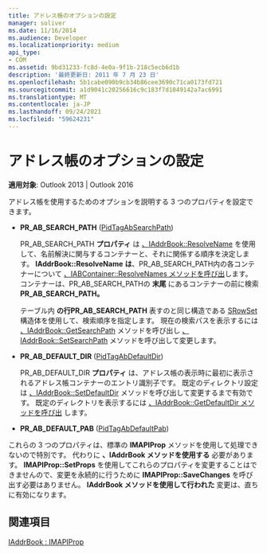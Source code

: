 ```yaml
---
title: アドレス帳のオプションの設定
manager: soliver
ms.date: 11/16/2014
ms.audience: Developer
ms.localizationpriority: medium
api_type:
- COM
ms.assetid: 9bd31233-fc8d-4e0a-9f1b-218c5ecb6d1b
description: '最終更新日: 2011 年 7 月 23 日'
ms.openlocfilehash: 5b1cabe090b9cb34b86cee3690c71ca0173fd721
ms.sourcegitcommit: a1d9041c20256616c9c183f7d1049142a7ac6991
ms.translationtype: MT
ms.contentlocale: ja-JP
ms.lasthandoff: 09/24/2021
ms.locfileid: "59624231"
---
```

# <a name="setting-address-book-options"></a>アドレス帳のオプションの設定

  
  
**適用対象**: Outlook 2013 | Outlook 2016 
  
アドレス帳を使用するためのオプションを説明する 3 つのプロパティを設定できます。
  
- **PR_AB_SEARCH_PATH** ([PidTagAbSearchPath](pidtagabsearchpath-canonical-property.md))
    
    PR_AB_SEARCH_PATH **プロパティ** は [、IAddrBook::ResolveName](iaddrbook-resolvename.md) を使用して、名前解決に関与するコンテナーと、それに関係する順序を決定します。 **IAddrBook::ResolveName** **は**、PR_AB_SEARCH_PATH内の各コンテナーについて [、IABContainer::ResolveNames メソッドを呼び出](iabcontainer-resolvenames.md)します。 コンテナーは、PR_AB_SEARCH_PATHの **末尾** にあるコンテナーの前に検索 **PR_AB_SEARCH_PATH。** 
    
    テーブル内 **の行PR_AB_SEARCH_PATH** 表すのと同じ構造である [SRowSet](srowset.md) 構造体を使用して、検索順序を指定します。 現在の検索パスを表示するには [、IAddrBook::GetSearchPath](iaddrbook-getsearchpath.md) メソッドを呼び出し [、IAddrBook::SetSearchPath](iaddrbook-setsearchpath.md) メソッドを呼び出して変更します。 
    
- **PR_AB_DEFAULT_DIR** ([PidTagAbDefaultDir](pidtagabdefaultdir-canonical-property.md))
    
    PR_AB_DEFAULT_DIR **プロパティ** は、アドレス帳の表示時に最初に表示されるアドレス帳コンテナーのエントリ識別子です。 既定のディレクトリ設定は [、IAddrBook::SetDefaultDir](iaddrbook-setdefaultdir.md) メソッドを呼び出して変更するまで有効です。 既定のディレクトリを表示するには [、IAddrBook::GetDefaultDir メソッドを呼び出](iaddrbook-getdefaultdir.md) します。 
    
- **PR_AB_DEFAULT_PAB** ([PidTagAbDefaultPab](pidtagabdefaultpab-canonical-property.md))
    
これらの 3 つのプロパティは、標準の **IMAPIProp** メソッドを使用して処理できないので特別です。 代わりに **、IAddrBook メソッドを使用する** 必要があります。 **IMAPIProp::SetProps** を使用してこれらのプロパティを変更することはできませんので、変更を永続的に行うために **IMAPIProp::SaveChanges** を呼び出す必要はありません。 **IAddrBook メソッドを使用して行われた** 変更は、直ちに有効になります。 
  
## <a name="see-also"></a>関連項目



[IAddrBook : IMAPIProp](iaddrbookimapiprop.md)

